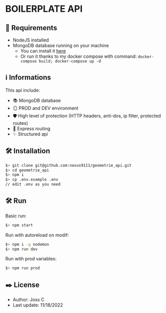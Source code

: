 # BOILERPLATE API

## 🔎 Requirements

- NodeJS installed
- MongoDB database running on your machine
    - You can install it <a href="https://www.mongodb.com/docs/manual/administration/install-community/">here</a>
    - Or run it thanks to my docker compose with command: `docker-compose build; docker-compose up -d`

## ℹ️ Informations 

This api include:

- 📚 MongoDB database
- 🪞 PROD and DEV environment
- 🛡 High level of protection (HTTP headers, anti-dos, ip filter, protected routes)
- 🔀 Express routing 
- ✨ Structured api

## 🛠 Installation

```bash
$> git clone git@github.com:nexus9111/geometrie_api.git
$> cd geometrie_api
$> npm i
$> cp .env.example .env
// edit .env as you need
```

## 🛠 Run

Basic run: 

```bash
$> npm start
```

Run with autoreload on modif:

```bash
$> npm i -g nodemon
$> npm run dev
```

Run with prod variables:

```bash
$> npm run prod
```

## ✒️ License

- Author: Joss C
- Last update: 11/18/2022